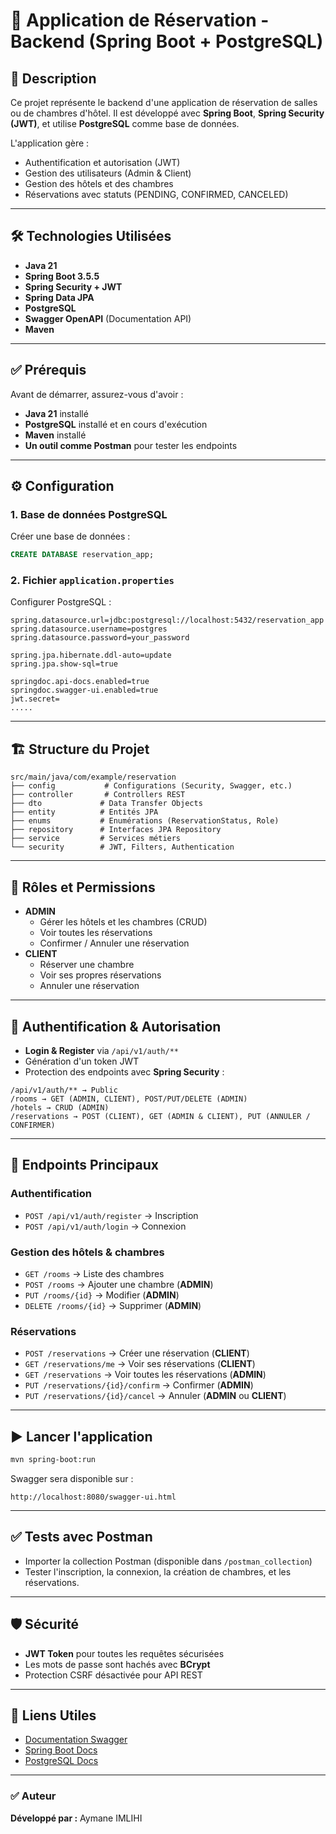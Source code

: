 # 🏨 Application de Réservation - Backend (Spring Boot + PostgreSQL)

## 📌 Description
Ce projet représente le backend d'une application de réservation de salles ou de chambres d'hôtel. Il est développé avec **Spring Boot**, **Spring Security (JWT)**, et utilise **PostgreSQL** comme base de données.

L'application gère :
- Authentification et autorisation (JWT)
- Gestion des utilisateurs (Admin & Client)
- Gestion des hôtels et des chambres
- Réservations avec statuts (PENDING, CONFIRMED, CANCELED)

---

## 🛠️ Technologies Utilisées
- **Java 21**
- **Spring Boot 3.5.5**
- **Spring Security + JWT**
- **Spring Data JPA**
- **PostgreSQL**
- **Swagger OpenAPI** (Documentation API)
- **Maven**

---

## ✅ Prérequis
Avant de démarrer, assurez-vous d'avoir :
- **Java 21** installé
- **PostgreSQL** installé et en cours d'exécution
- **Maven** installé
- **Un outil comme Postman** pour tester les endpoints

---

## ⚙️ Configuration
### 1. Base de données PostgreSQL
Créer une base de données :
```sql
CREATE DATABASE reservation_app;
```

### 2. Fichier `application.properties`
Configurer PostgreSQL :
```properties
spring.datasource.url=jdbc:postgresql://localhost:5432/reservation_app
spring.datasource.username=postgres
spring.datasource.password=your_password

spring.jpa.hibernate.ddl-auto=update
spring.jpa.show-sql=true

springdoc.api-docs.enabled=true
springdoc.swagger-ui.enabled=true
jwt.secret=
.....
```

---

## 🏗️ Structure du Projet
```
src/main/java/com/example/reservation
├── config           # Configurations (Security, Swagger, etc.)
├── controller       # Controllers REST
├── dto             # Data Transfer Objects
├── entity          # Entités JPA
├── enums           # Enumérations (ReservationStatus, Role)
├── repository      # Interfaces JPA Repository
├── service         # Services métiers
└── security        # JWT, Filters, Authentication
```

---

## 👥 Rôles et Permissions
- **ADMIN**
    - Gérer les hôtels et les chambres (CRUD)
    - Voir toutes les réservations
    - Confirmer / Annuler une réservation
- **CLIENT**
    - Réserver une chambre
    - Voir ses propres réservations
    - Annuler une réservation

---

## 🔐 Authentification & Autorisation
- **Login & Register** via `/api/v1/auth/**`
- Génération d'un token JWT
- Protection des endpoints avec **Spring Security** :
```
/api/v1/auth/** → Public
/rooms → GET (ADMIN, CLIENT), POST/PUT/DELETE (ADMIN)
/hotels → CRUD (ADMIN)
/reservations → POST (CLIENT), GET (ADMIN & CLIENT), PUT (ANNULER / CONFIRMER)
```

---

## 🔗 Endpoints Principaux
### Authentification
- `POST /api/v1/auth/register` → Inscription
- `POST /api/v1/auth/login` → Connexion

### Gestion des hôtels & chambres
- `GET /rooms` → Liste des chambres
- `POST /rooms` → Ajouter une chambre (**ADMIN**)
- `PUT /rooms/{id}` → Modifier (**ADMIN**)
- `DELETE /rooms/{id}` → Supprimer (**ADMIN**)

### Réservations
- `POST /reservations` → Créer une réservation (**CLIENT**)
- `GET /reservations/me` → Voir ses réservations (**CLIENT**)
- `GET /reservations` → Voir toutes les réservations (**ADMIN**)
- `PUT /reservations/{id}/confirm` → Confirmer (**ADMIN**)
- `PUT /reservations/{id}/cancel` → Annuler (**ADMIN** ou **CLIENT**)

---

## ▶️ Lancer l'application
```bash
mvn spring-boot:run
```
Swagger sera disponible sur :
```
http://localhost:8080/swagger-ui.html
```

---

## ✅ Tests avec Postman
- Importer la collection Postman (disponible dans `/postman_collection`)
- Tester l'inscription, la connexion, la création de chambres, et les réservations.

---

## 🛡️ Sécurité
- **JWT Token** pour toutes les requêtes sécurisées
- Les mots de passe sont hachés avec **BCrypt**
- Protection CSRF désactivée pour API REST

---

## 📂 Liens Utiles
- [Documentation Swagger](http://localhost:8080/swagger-ui.html)
- [Spring Boot Docs](https://spring.io/projects/spring-boot)
- [PostgreSQL Docs](https://www.postgresql.org/docs/)

---

### ✅ Auteur
**Développé par :** Aymane IMLIHI
